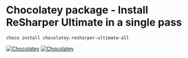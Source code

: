 # Chocolatey package - Install ReSharper Ultimate in a single pass

`choco install chocolatey-resharper-ultimate-all`

[![Chocolatey](https://img.shields.io/chocolatey/v/resharper-ultimate-all.svg)](https://chocolatey.org/packages/resharper-ultimate-all) [![Chocolatey](https://img.shields.io/chocolatey/dt/resharper-ultimate-all.svg)](https://chocolatey.org/packages/resharper-ultimate-all)
